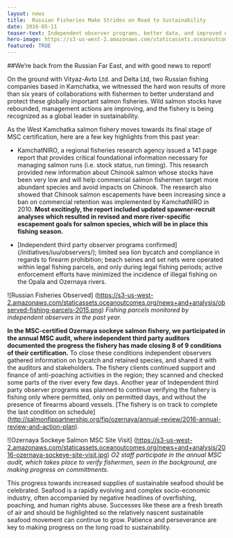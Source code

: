 ```yaml
---
layout: news
title:  Russian Fisheries Make Strides on Road to Sustainability
date: 2016-05-11
teaser-text: Independent observer programs, better data, and improved escapement management lead to increased Chinook salmon populations and more sustainable fisheries in Kamchatka.
hero-image: https://s3-us-west-2.amazonaws.com/staticassets.oceanoutcomes.org/news+and+analysis/hero+images/russian-fisheries-make-strides-hero.jpg
featured: TRUE
---
```

##We’re back from the Russian Far East, and with good news to report!

On the ground with Vityaz-Avto Ltd. and Delta Ltd, two Russian fishing companies based in Kamchatka, we witnessed the hard won results of more than six years of collaborations with fishermen to better understand and protect these globally important salmon fisheries. Wild salmon stocks have rebounded, management actions are improving, and the fishery is being recognized as a global leader in sustainability. 

As the West Kamchatka salmon fishery moves towards its final stage of MSC certification, here are a few key highlights from this past year:
 
* KamchatNIRO, a regional fisheries research agency issued a 141 page report that provides critical foundational information necessary for managing salmon runs (i.e. stock status, run timing). This research provided new information about Chinook salmon whose stocks have been very low and will help commercial salmon fishermen target more abundant species and avoid impacts on Chinook. The research also showed that Chinook salmon escapements have been increasing since a ban on commercial retention was implemented by KamchatNIRO in 2010. **Most excitingly, the report included updated spawner-recruit analyses which resulted in revised and more river-specific escapement goals for salmon species, which will be in place this fishing season.**
 
* [Independent third party observer programs confirmed] (/initiatives/iuu/observers/); limited sea lion bycatch and compliance in regards to firearm prohibition; beach seines and set nets were operated within legal fishing parcels, and only during legal fishing periods; active enforcement efforts have minimized the incidence of illegal fishing on the Opala and Ozernaya rivers.

![Russian Fisheries Observed]
(https://s3-us-west-2.amazonaws.com/staticassets.oceanoutcomes.org/news+and+analysis/observed-fishing-parcels-2015.png)
*Fishing parcels monitored by independent observers in the past year.*

**In the MSC-certified Ozernaya sockeye salmon fishery, we participated in the annual MSC audit, where independent third party auditors documented the progress the fishery has made closing 8 of 9 conditions of their certification.** To close these conditions independent observers gathered information on bycatch and retained species, and shared it with the auditors and stakeholders. The fishery clients continued support and finance of anti-poaching activities in the region; they scanned and checked some parts of the river every few days. Another year of Independent third party observer programs was planned to continue verifying the fishery is fishing only where permitted, only on permitted days, and without the presence of firearms aboard vessels. [The fishery is on track to complete the last condition on schedule] (http://salmonfippartnership.org/fip/ozernaya/annual-review/2016-annual-review-and-action-plan).

![Ozernaya Sockeye Salmon MSC Site Visit]
(https://s3-us-west-2.amazonaws.com/staticassets.oceanoutcomes.org/news+and+analysis/2016-ozernaya-sockeye-site-visit.jpg)
*O2 staff participate in the annual MSC audit, which takes place to verify fishermen, seen in the background, are making progress on committments.*

This progress towards increased supplies of sustainable seafood should be celebrated. Seafood is a rapidly evolving and complex socio-economic industry, often accompanied by negative headlines of overfishing, poaching, and human rights abuse. Successes like these are a fresh breath of air and should be highlighted so the relatively nascent sustainable seafood movement can continue to grow. Patience and perseverance are key to making progress on the long road to sustainability.
